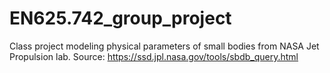 # EN625.742_group_project
Class project modeling physical parameters of small bodies from NASA Jet Propulsion lab. Source: https://ssd.jpl.nasa.gov/tools/sbdb_query.html
